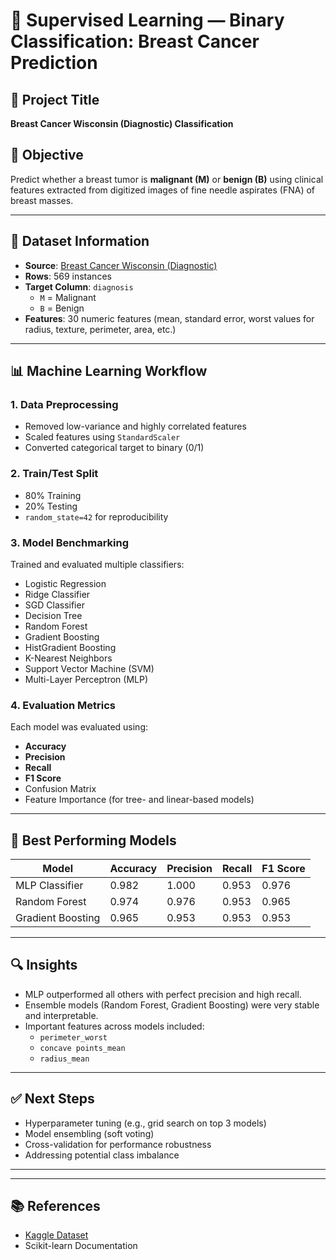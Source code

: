 # 🤖 Supervised Learning — Binary Classification: Breast Cancer Prediction

## 📌 Project Title
**Breast Cancer Wisconsin (Diagnostic) Classification**

## 🎯 Objective
Predict whether a breast tumor is **malignant (M)** or **benign (B)** using clinical features extracted from digitized images of fine needle aspirates (FNA) of breast masses.

---

## 📂 Dataset Information

- **Source**: [Breast Cancer Wisconsin (Diagnostic)](https://www.kaggle.com/datasets/uciml/breast-cancer-wisconsin-data)
- **Rows**: 569 instances
- **Target Column**: `diagnosis`
  - `M` = Malignant
  - `B` = Benign
- **Features**: 30 numeric features (mean, standard error, worst values for radius, texture, perimeter, area, etc.)

---

## 📊 Machine Learning Workflow

### 1. Data Preprocessing
- Removed low-variance and highly correlated features
- Scaled features using `StandardScaler`
- Converted categorical target to binary (0/1)

### 2. Train/Test Split
- 80% Training
- 20% Testing
- `random_state=42` for reproducibility

### 3. Model Benchmarking
Trained and evaluated multiple classifiers:

- Logistic Regression
- Ridge Classifier
- SGD Classifier
- Decision Tree
- Random Forest
- Gradient Boosting
- HistGradient Boosting
- K-Nearest Neighbors
- Support Vector Machine (SVM)
- Multi-Layer Perceptron (MLP)

### 4. Evaluation Metrics
Each model was evaluated using:

- **Accuracy**
- **Precision**
- **Recall**
- **F1 Score**
- Confusion Matrix
- Feature Importance (for tree- and linear-based models)

---

## 🥇 Best Performing Models

| Model              | Accuracy | Precision | Recall | F1 Score |
|--------------------|----------|-----------|--------|----------|
| MLP Classifier     | 0.982    | 1.000     | 0.953  | 0.976    |
| Random Forest      | 0.974    | 0.976     | 0.953  | 0.965    |
| Gradient Boosting  | 0.965    | 0.953     | 0.953  | 0.953    |

---

## 🔍 Insights

- MLP outperformed all others with perfect precision and high recall.
- Ensemble models (Random Forest, Gradient Boosting) were very stable and interpretable.
- Important features across models included:
  - `perimeter_worst`
  - `concave points_mean`
  - `radius_mean`

---

## ✅ Next Steps

- Hyperparameter tuning (e.g., grid search on top 3 models)
- Model ensembling (soft voting)
- Cross-validation for performance robustness
- Addressing potential class imbalance

---

---

## 📚 References

- [Kaggle Dataset](https://www.kaggle.com/datasets/uciml/breast-cancer-wisconsin-data)
- Scikit-learn Documentation



